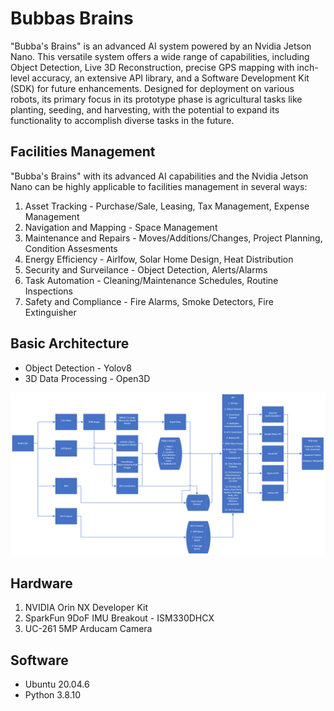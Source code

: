 # Bubbas Brains

"Bubba's Brains" is an advanced AI system powered by an Nvidia Jetson Nano. This versatile system offers a wide range of capabilities, including Object Detection, Live 3D Reconstruction, precise GPS mapping with inch-level accuracy, an extensive API library, and a Software Development Kit (SDK) for future enhancements. Designed for deployment on various robots, its primary focus in its prototype phase is agricultural tasks like planting, seeding, and harvesting, with the potential to expand its functionality to accomplish diverse tasks in the future.

## Facilities Management

"Bubba's Brains" with its advanced AI capabilities and the Nvidia Jetson Nano can be highly applicable to facilities management in several ways:

1. Asset Tracking - Purchase/Sale, Leasing, Tax Management, Expense Management
2. Navigation and Mapping - Space Management
3. Maintenance and Repairs - Moves/Additions/Changes, Project Planning, Condition Assesments
4. Energy Efficiency - Airlfow, Solar Home Design, Heat Distribution
6. Security and Surveilance - Object Detection, Alerts/Alarms
8. Task Automation - Cleaning/Maintenance Schedules, Routine Inspections
9. Safety and Compliance - Fire Alarms, Smoke Detectors, Fire Extinguisher

## Basic Architecture

* Object Detection - Yolov8
* 3D Data Processing - Open3D

![alt text](https://github.com/Banbury-inc/BubbasBrains/blob/main/assets/Architecture.png)



## Hardware

1. NVIDIA Orin NX Developer Kit
2. SparkFun 9DoF IMU Breakout - ISM330DHCX
3. UC-261 5MP Arducam Camera
 
## Software


* Ubuntu 20.04.6
* Python 3.8.10
